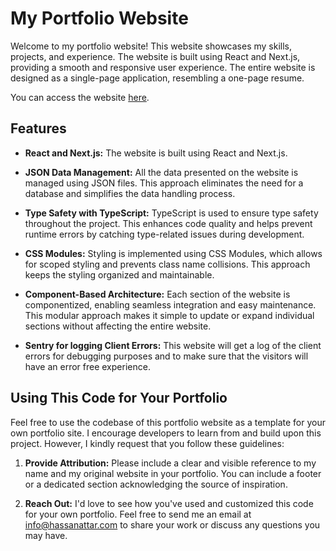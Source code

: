# My Portfolio Website

Welcome to my portfolio website! This website showcases my skills, projects, and experience. The website is built using React and Next.js, providing a smooth and responsive user experience. The entire website is designed as a single-page application, resembling a one-page resume.

You can access the website <a href="https://hassanattar.com">here</a>.

## Features

- **React and Next.js:** The website is built using React and Next.js.

- **JSON Data Management:** All the data presented on the website is managed using JSON files. This approach eliminates the need for a database and simplifies the data handling process.

- **Type Safety with TypeScript:** TypeScript is used to ensure type safety throughout the project. This enhances code quality and helps prevent runtime errors by catching type-related issues during development.

- **CSS Modules:** Styling is implemented using CSS Modules, which allows for scoped styling and prevents class name collisions. This approach keeps the styling organized and maintainable.

- **Component-Based Architecture:** Each section of the website is componentized, enabling seamless integration and easy maintenance. This modular approach makes it simple to update or expand individual sections without affecting the entire website.

- **Sentry for logging Client Errors:** This website will get a log of the client errors for debugging purposes and to make sure that the visitors will have an error free experience.

## Using This Code for Your Portfolio

Feel free to use the codebase of this portfolio website as a template for your own portfolio site. I encourage developers to learn from and build upon this project. However, I kindly request that you follow these guidelines:

1. **Provide Attribution:** Please include a clear and visible reference to my name and my original website in your portfolio. You can include a footer or a dedicated section acknowledging the source of inspiration.

2. **Reach Out:** I'd love to see how you've used and customized this code for your own portfolio. Feel free to send me an email at [info@hassanattar.com](mailto:info@hassanattar.com) to share your work or discuss any questions you may have.
